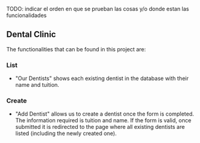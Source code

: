 TODO: indicar el orden en que se prueban las cosas y/o donde estan las funcionalidades
## Dental Clinic
The functionalities that can be found in this project are:
### List
- "Our Dentists" shows each existing dentist in the database with their name and tuition.
### Create
- "Add Dentist" allows us to create a dentist once the form is completed. The information required is tuition and name. If the form is valid, once submitted it is redirected to the page where all existing dentists are listed (including the newly created one).